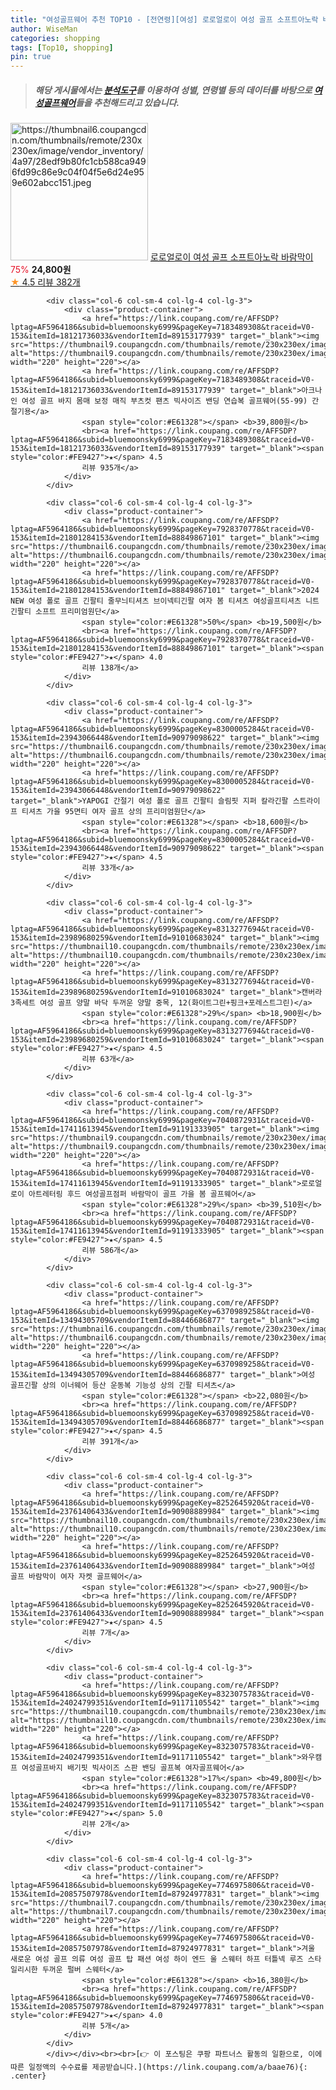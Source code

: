 ```yaml
---
title: "여성골프웨어 추천 TOP10 - [전연령][여성] 로로얼로이 여성 골프 소프트아노락 바람막이"
author: WiseMan
categories: shopping
tags: [Top10, shopping]
pin: true
---
```


> ##### 해당 게시물에서는 [**분석도구**](https://itemscout.io/)를 이용하여 **성별**, **연령별** 등의 데이터를 바탕으로 [**여성골프웨어**](https://link.coupang.com/a/baae76)들을 추천해드리고 있습니다.
<div class="container"><div class="row">
            <div class="col-6 col-sm-4 col-lg-4 col-lg-3">
                <div class="product-container">
                    <a href="https://link.coupang.com/re/AFFSDP?lptag=AF5964186&subid=bluemoonsky6999&pageKey=6840298958&traceid=V0-153&itemId=16263769662&vendorItemId=90928832015" target="_blank"><img src="https://thumbnail6.coupangcdn.com/thumbnails/remote/230x230ex/image/vendor_inventory/4a97/28edf9b80fc1cb588ca9496fd99c86e9c04f04f5e6d24e959e602abcc151.jpeg" alt="https://thumbnail6.coupangcdn.com/thumbnails/remote/230x230ex/image/vendor_inventory/4a97/28edf9b80fc1cb588ca9496fd99c86e9c04f04f5e6d24e959e602abcc151.jpeg" width="220" height="220"></a>
                    <a href="https://link.coupang.com/re/AFFSDP?lptag=AF5964186&subid=bluemoonsky6999&pageKey=6840298958&traceid=V0-153&itemId=16263769662&vendorItemId=90928832015" target="_blank">로로얼로이 여성 골프 소프트아노락 바람막이</a>
                    <span style="color:#E61328">75%</span> <b>24,800원</b>
                    <br><a href="https://link.coupang.com/re/AFFSDP?lptag=AF5964186&subid=bluemoonsky6999&pageKey=6840298958&traceid=V0-153&itemId=16263769662&vendorItemId=90928832015" target="_blank"><span style="color:#FE9427">★</span> 4.5
                    리뷰 382개</a>
                </div>
            </div>
            
            <div class="col-6 col-sm-4 col-lg-4 col-lg-3">
                <div class="product-container">
                    <a href="https://link.coupang.com/re/AFFSDP?lptag=AF5964186&subid=bluemoonsky6999&pageKey=7183489308&traceid=V0-153&itemId=18121736033&vendorItemId=89153177939" target="_blank"><img src="https://thumbnail9.coupangcdn.com/thumbnails/remote/230x230ex/image/vendor_inventory/2032/b8a887357b65e054205398717ed0e4754e7a419c407579dab815dab1b791.jpg" alt="https://thumbnail9.coupangcdn.com/thumbnails/remote/230x230ex/image/vendor_inventory/2032/b8a887357b65e054205398717ed0e4754e7a419c407579dab815dab1b791.jpg" width="220" height="220"></a>
                    <a href="https://link.coupang.com/re/AFFSDP?lptag=AF5964186&subid=bluemoonsky6999&pageKey=7183489308&traceid=V0-153&itemId=18121736033&vendorItemId=89153177939" target="_blank">아크나인 여성 골프 바지 몸매 보정 매직 부츠컷 팬츠 빅사이즈 밴딩 연습복 골프웨어(55-99) 간절기용</a>
                    <span style="color:#E61328"></span> <b>39,800원</b>
                    <br><a href="https://link.coupang.com/re/AFFSDP?lptag=AF5964186&subid=bluemoonsky6999&pageKey=7183489308&traceid=V0-153&itemId=18121736033&vendorItemId=89153177939" target="_blank"><span style="color:#FE9427">★</span> 4.5
                    리뷰 935개</a>
                </div>
            </div>
            
            <div class="col-6 col-sm-4 col-lg-4 col-lg-3">
                <div class="product-container">
                    <a href="https://link.coupang.com/re/AFFSDP?lptag=AF5964186&subid=bluemoonsky6999&pageKey=7928370778&traceid=V0-153&itemId=21801284153&vendorItemId=88849867101" target="_blank"><img src="https://thumbnail6.coupangcdn.com/thumbnails/remote/230x230ex/image/vendor_inventory/4d57/133b1c27691901664e5fef9e28ba7ac279f27fff2361597d8a51b27d0d15.jpg" alt="https://thumbnail6.coupangcdn.com/thumbnails/remote/230x230ex/image/vendor_inventory/4d57/133b1c27691901664e5fef9e28ba7ac279f27fff2361597d8a51b27d0d15.jpg" width="220" height="220"></a>
                    <a href="https://link.coupang.com/re/AFFSDP?lptag=AF5964186&subid=bluemoonsky6999&pageKey=7928370778&traceid=V0-153&itemId=21801284153&vendorItemId=88849867101" target="_blank">2024 NEW 여성 폴로 골프 긴팔티 줄무늬티셔츠 브이넥티긴팔 여자 봄 티셔츠 여성골프티셔츠 니트긴팔티 소프트 프리미엄원단</a>
                    <span style="color:#E61328">50%</span> <b>19,500원</b>
                    <br><a href="https://link.coupang.com/re/AFFSDP?lptag=AF5964186&subid=bluemoonsky6999&pageKey=7928370778&traceid=V0-153&itemId=21801284153&vendorItemId=88849867101" target="_blank"><span style="color:#FE9427">★</span> 4.0
                    리뷰 138개</a>
                </div>
            </div>
            
            <div class="col-6 col-sm-4 col-lg-4 col-lg-3">
                <div class="product-container">
                    <a href="https://link.coupang.com/re/AFFSDP?lptag=AF5964186&subid=bluemoonsky6999&pageKey=8300005284&traceid=V0-153&itemId=23943066448&vendorItemId=90979098622" target="_blank"><img src="https://thumbnail6.coupangcdn.com/thumbnails/remote/230x230ex/image/vendor_inventory/b660/43f2e462e58bbc0d2373e496c3059890e5d86a961c7522e7f79ee004c951.jpg" alt="https://thumbnail6.coupangcdn.com/thumbnails/remote/230x230ex/image/vendor_inventory/b660/43f2e462e58bbc0d2373e496c3059890e5d86a961c7522e7f79ee004c951.jpg" width="220" height="220"></a>
                    <a href="https://link.coupang.com/re/AFFSDP?lptag=AF5964186&subid=bluemoonsky6999&pageKey=8300005284&traceid=V0-153&itemId=23943066448&vendorItemId=90979098622" target="_blank">YAPOGI 간절기 여성 폴로 골프 긴팔티 슬림핏 지퍼 칼라긴팔 스트라이프 티셔츠 가을 95면티 여자 골프 상의 프리미엄원단</a>
                    <span style="color:#E61328"></span> <b>18,600원</b>
                    <br><a href="https://link.coupang.com/re/AFFSDP?lptag=AF5964186&subid=bluemoonsky6999&pageKey=8300005284&traceid=V0-153&itemId=23943066448&vendorItemId=90979098622" target="_blank"><span style="color:#FE9427">★</span> 4.5
                    리뷰 33개</a>
                </div>
            </div>
            
            <div class="col-6 col-sm-4 col-lg-4 col-lg-3">
                <div class="product-container">
                    <a href="https://link.coupang.com/re/AFFSDP?lptag=AF5964186&subid=bluemoonsky6999&pageKey=8313277694&traceid=V0-153&itemId=23989680259&vendorItemId=91010683024" target="_blank"><img src="https://thumbnail10.coupangcdn.com/thumbnails/remote/230x230ex/image/vendor_inventory/15e3/42ffea830eee4daff545e3d1253d2382a5795d319b3f0c13e8a5cebac832.png" alt="https://thumbnail10.coupangcdn.com/thumbnails/remote/230x230ex/image/vendor_inventory/15e3/42ffea830eee4daff545e3d1253d2382a5795d319b3f0c13e8a5cebac832.png" width="220" height="220"></a>
                    <a href="https://link.coupang.com/re/AFFSDP?lptag=AF5964186&subid=bluemoonsky6999&pageKey=8313277694&traceid=V0-153&itemId=23989680259&vendorItemId=91010683024" target="_blank">캔버라 3족세트 여성 골프 양말 바닥 두꺼운 양말 중목, 12(화이트그린+핑크+포레스트그린)</a>
                    <span style="color:#E61328">29%</span> <b>18,900원</b>
                    <br><a href="https://link.coupang.com/re/AFFSDP?lptag=AF5964186&subid=bluemoonsky6999&pageKey=8313277694&traceid=V0-153&itemId=23989680259&vendorItemId=91010683024" target="_blank"><span style="color:#FE9427">★</span> 4.5
                    리뷰 63개</a>
                </div>
            </div>
            
            <div class="col-6 col-sm-4 col-lg-4 col-lg-3">
                <div class="product-container">
                    <a href="https://link.coupang.com/re/AFFSDP?lptag=AF5964186&subid=bluemoonsky6999&pageKey=7040872931&traceid=V0-153&itemId=17411613945&vendorItemId=91191333905" target="_blank"><img src="https://thumbnail9.coupangcdn.com/thumbnails/remote/230x230ex/image/vendor_inventory/c387/08f943df1efcf62515e74078439439ea2b445e5e79a8a86637fb0d274753.jpg" alt="https://thumbnail9.coupangcdn.com/thumbnails/remote/230x230ex/image/vendor_inventory/c387/08f943df1efcf62515e74078439439ea2b445e5e79a8a86637fb0d274753.jpg" width="220" height="220"></a>
                    <a href="https://link.coupang.com/re/AFFSDP?lptag=AF5964186&subid=bluemoonsky6999&pageKey=7040872931&traceid=V0-153&itemId=17411613945&vendorItemId=91191333905" target="_blank">로로얼로이 아트레터링 후드 여성골프점퍼 바람막이 골프 가을 봄 골프웨어</a>
                    <span style="color:#E61328">29%</span> <b>39,510원</b>
                    <br><a href="https://link.coupang.com/re/AFFSDP?lptag=AF5964186&subid=bluemoonsky6999&pageKey=7040872931&traceid=V0-153&itemId=17411613945&vendorItemId=91191333905" target="_blank"><span style="color:#FE9427">★</span> 4.5
                    리뷰 586개</a>
                </div>
            </div>
            
            <div class="col-6 col-sm-4 col-lg-4 col-lg-3">
                <div class="product-container">
                    <a href="https://link.coupang.com/re/AFFSDP?lptag=AF5964186&subid=bluemoonsky6999&pageKey=6370989258&traceid=V0-153&itemId=13494305709&vendorItemId=88446686877" target="_blank"><img src="https://thumbnail6.coupangcdn.com/thumbnails/remote/230x230ex/image/vendor_inventory/28e4/58bfc30ef8b1563a48aa08a6a2564b429c807369239d935640f60ca68744.jpg" alt="https://thumbnail6.coupangcdn.com/thumbnails/remote/230x230ex/image/vendor_inventory/28e4/58bfc30ef8b1563a48aa08a6a2564b429c807369239d935640f60ca68744.jpg" width="220" height="220"></a>
                    <a href="https://link.coupang.com/re/AFFSDP?lptag=AF5964186&subid=bluemoonsky6999&pageKey=6370989258&traceid=V0-153&itemId=13494305709&vendorItemId=88446686877" target="_blank">여성 골프긴팔 상의 이너웨어 등산 운동복 기능성 상의 긴팔 티셔츠</a>
                    <span style="color:#E61328"></span> <b>22,080원</b>
                    <br><a href="https://link.coupang.com/re/AFFSDP?lptag=AF5964186&subid=bluemoonsky6999&pageKey=6370989258&traceid=V0-153&itemId=13494305709&vendorItemId=88446686877" target="_blank"><span style="color:#FE9427">★</span> 4.5
                    리뷰 391개</a>
                </div>
            </div>
            
            <div class="col-6 col-sm-4 col-lg-4 col-lg-3">
                <div class="product-container">
                    <a href="https://link.coupang.com/re/AFFSDP?lptag=AF5964186&subid=bluemoonsky6999&pageKey=8252645920&traceid=V0-153&itemId=23761406433&vendorItemId=90908889984" target="_blank"><img src="https://thumbnail10.coupangcdn.com/thumbnails/remote/230x230ex/image/vendor_inventory/077f/315c1bfdd20321f6733a8764d084a88787ccc5d12debbf0650ac9d860ed8.jpeg" alt="https://thumbnail10.coupangcdn.com/thumbnails/remote/230x230ex/image/vendor_inventory/077f/315c1bfdd20321f6733a8764d084a88787ccc5d12debbf0650ac9d860ed8.jpeg" width="220" height="220"></a>
                    <a href="https://link.coupang.com/re/AFFSDP?lptag=AF5964186&subid=bluemoonsky6999&pageKey=8252645920&traceid=V0-153&itemId=23761406433&vendorItemId=90908889984" target="_blank">여성 골프 바람막이 여자 자켓 골프웨어</a>
                    <span style="color:#E61328"></span> <b>27,900원</b>
                    <br><a href="https://link.coupang.com/re/AFFSDP?lptag=AF5964186&subid=bluemoonsky6999&pageKey=8252645920&traceid=V0-153&itemId=23761406433&vendorItemId=90908889984" target="_blank"><span style="color:#FE9427">★</span> 4.5
                    리뷰 7개</a>
                </div>
            </div>
            
            <div class="col-6 col-sm-4 col-lg-4 col-lg-3">
                <div class="product-container">
                    <a href="https://link.coupang.com/re/AFFSDP?lptag=AF5964186&subid=bluemoonsky6999&pageKey=8323075783&traceid=V0-153&itemId=24024799351&vendorItemId=91171105542" target="_blank"><img src="https://thumbnail10.coupangcdn.com/thumbnails/remote/230x230ex/image/vendor_inventory/836b/27fa15033a18e8cb442d0e624bbfc3ebd9dc5d937720014589e060dc7b3a.jpg" alt="https://thumbnail10.coupangcdn.com/thumbnails/remote/230x230ex/image/vendor_inventory/836b/27fa15033a18e8cb442d0e624bbfc3ebd9dc5d937720014589e060dc7b3a.jpg" width="220" height="220"></a>
                    <a href="https://link.coupang.com/re/AFFSDP?lptag=AF5964186&subid=bluemoonsky6999&pageKey=8323075783&traceid=V0-153&itemId=24024799351&vendorItemId=91171105542" target="_blank">와우캠프 여성골프바지 배기핏 빅사이즈 스판 밴딩 골프복 여자골프웨어</a>
                    <span style="color:#E61328">17%</span> <b>49,800원</b>
                    <br><a href="https://link.coupang.com/re/AFFSDP?lptag=AF5964186&subid=bluemoonsky6999&pageKey=8323075783&traceid=V0-153&itemId=24024799351&vendorItemId=91171105542" target="_blank"><span style="color:#FE9427">★</span> 5.0
                    리뷰 2개</a>
                </div>
            </div>
            
            <div class="col-6 col-sm-4 col-lg-4 col-lg-3">
                <div class="product-container">
                    <a href="https://link.coupang.com/re/AFFSDP?lptag=AF5964186&subid=bluemoonsky6999&pageKey=7746975806&traceid=V0-153&itemId=20857507978&vendorItemId=87924977831" target="_blank"><img src="https://thumbnail7.coupangcdn.com/thumbnails/remote/230x230ex/image/vendor_inventory/bc46/da5a0f055a43537aec38a438a28d4fa1674027c6806708a2c9ea8618c688.jpeg" alt="https://thumbnail7.coupangcdn.com/thumbnails/remote/230x230ex/image/vendor_inventory/bc46/da5a0f055a43537aec38a438a28d4fa1674027c6806708a2c9ea8618c688.jpeg" width="220" height="220"></a>
                    <a href="https://link.coupang.com/re/AFFSDP?lptag=AF5964186&subid=bluemoonsky6999&pageKey=7746975806&traceid=V0-153&itemId=20857507978&vendorItemId=87924977831" target="_blank">겨울 새로운 여성 골프 의류 여성 골프 탑 패션 여성 하이 엔드 울 스웨터 하프 터틀넥 루즈 스타일리시한 두꺼운 펄버 스웨터</a>
                    <span style="color:#E61328"></span> <b>16,380원</b>
                    <br><a href="https://link.coupang.com/re/AFFSDP?lptag=AF5964186&subid=bluemoonsky6999&pageKey=7746975806&traceid=V0-153&itemId=20857507978&vendorItemId=87924977831" target="_blank"><span style="color:#FE9427">★</span> 4.0
                    리뷰 5개</a>
                </div>
            </div>
            </div></div><br><br>[👉 이 포스팅은 쿠팡 파트너스 활동의 일환으로, 이에 따른 일정액의 수수료를 제공받습니다.](https://link.coupang.com/a/baae76){: .center}